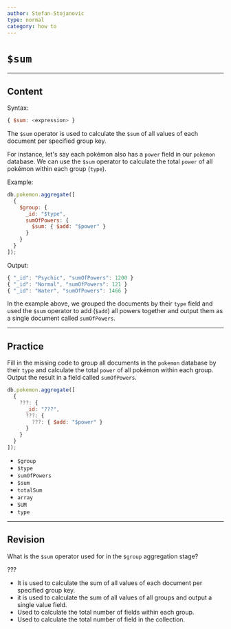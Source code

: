 ```yaml
---
author: Stefan-Stojanovic
type: normal
category: how to
---
```


# `$sum`


---

## Content

Syntax:

```javascript
{ $sum: <expression> }
```

The `$sum` operator is used to calculate the `$sum` of all values of each document per specified group key. 

For instance, let's say each pokémon also has a `power` field in our `pokemon` database. We can use the `$sum` operator to calculate the total `power` of all pokémon within each group (`type`).

Example:

```javascript
db.pokemon.aggregate([
  {
    $group: {
      _id: "$type",
      sumOfPowers: {
        $sum: { $add: "$power" }
      }
    }
  }
]);
```

Output:

```javascript
{ "_id": "Psychic", "sumOfPowers": 1200 }
{ "_id": "Normal", "sumOfPowers": 121 }
{ "_id": "Water", "sumOfPowers": 1466 }
```

In the example above, we grouped the documents by their `type` field and used the `$sum` operator to add (`$add`) all powers together and output them as a single document called `sumOfPowers`.


---

## Practice

Fill in the missing code to group all documents in the `pokemon` database by their `type` and calculate the total `power` of all pokémon within each group. Output the result in a field called `sumOfPowers`.

```javascript
db.pokemon.aggregate([
  {
    ???: {
      _id: "???",
      ???: {
        ???: { $add: "$power" }
      }
    }
  }
]);
```

* `$group`
* `$type`
* `sumOfPowers`
* `$sum`
* `totalSum`
* `array`
* `SUM`
* `type`


---

## Revision

What is the `$sum` operator used for in the `$group` aggregation stage?

???

* It is used to calculate the sum of all values of each document per specified group key. 
* it is used to calculate the sum of all values of all groups and output a single value field.
* Used to calculate the total number of fields within each group.
* Used to calculate the total number of field in the collection.
